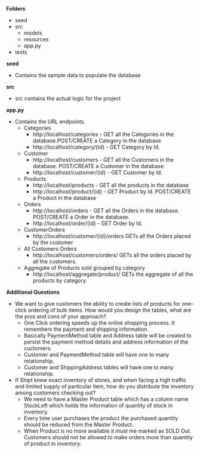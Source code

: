 **Folders**
- seed
- src
  - models
  - resources
  - app.py
- tests



**seed**
- Contains the sample data to populate the database

**src**
- src contains the actual logic for the project

**app.py**
- Contains the URL endpoints.
  - Categories
    - http://localhost/categories - GET all the Categories in the database.POST/CREATE a Category in the database
    - http://localhost/category/{id} - GET Category by Id.
  - Customer
    - http://localhost/customers - GET all the Customers in the database. POST/CREATE a Customer in the database
    - http://localhost/customer/{id} - GET Customer by Id.
  - Products
    - http://localhost/products - GET all the products in the database
    - http://localhost/product/{id} - GET Product by Id. POST/CREATE a Product in the database
  - Orders
    - http://localhost/orders - GET all the Orders in the database. POST/CREATE a Order in the database.
    - http://localhost/order/{id} - GET Order by Id.
  - CustomerOrders
    - http://localhost/customer/{id}/orders GETs all the Orders placed by the customer
  - All Customers Orders
    - http://localhost/customers/orders/ GETs all the orders placed by all the customers.
  - Aggregate of Products sold grouped by category
    - http://localhost/aggregate/product/ GETs the aggregate of all the products by category.

**Additional Questions**
- We want to give customers the ability to create lists of products for one-click ordering of bulk items. How would you design the tables, what are the pros and cons of your approach?
  - One Click ordering speeds up the online shopping process. It remembers the payment and shipping information.
  - Basically PaymentMethod table and Address table will be created to persist the payment method details and address information of the cuctomers.
  - Customer and PaymentMethod table will have one to many relationship.
  - Customer and ShippingAddress tables will have one to many relationship.
- If Shipt knew exact inventory of stores, and when facing a high traffic and limited supply of particular item, how do you distribute the inventory among customers checking out?
  - We need to have a Master Product table which has a column name StockLeft which holds the information of quantity of stock in inventory.
  - Every time user purchases the product the purchased quantity should be reduced from the Master Product.
  - When Product is no more available it must me marked as SOLD Out. Customers should not be allowed to make orders more than quantity of product in inventory.

